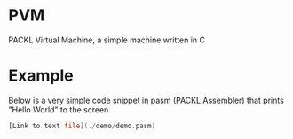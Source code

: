# PVM
PACKL Virtual Machine, a simple machine written in C

# Example

Below is a very simple code snippet in pasm (PACKL Assembler) that prints "Hello World" to the screen

```asm
[Link to text file](./demo/demo.pasm)
```
